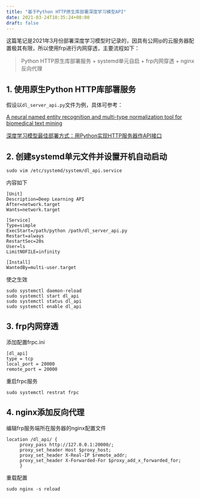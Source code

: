 ```yaml
---
title: "基于Python HTTP原生库部署深度学习模型API"
date: 2021-03-24T10:35:24+08:00
draft: false
---
```


这篇笔记是2021年3月份部署深度学习模型时记录的，因具有公网ip的云服务器配置极其有限，所以使用frp进行内网穿透，主要流程如下：

> Python HTTP原生库部署服务 + systemd单元自启 + frp内网穿透 + nginx反向代理



## 1. 使用原生Python HTTP库部署服务

假设以`dl_server_api.py`文件为例，具体可参考：

[A neural named entity recognition and multi-type normalization tool for biomedical text mining](https://github.com/dmis-lab/bern)

[深度学习模型最佳部署方式：用Python实现HTTP服务器作API接口](https://blog.ailemon.net/2020/11/09/dl-best-deployment-python-impl-http-api-server/)



## 2. 创建systemd单元文件并设置开机自动启动

```
sudo vim /etc/systemd/system/dl_api.service
```

内容如下

```
[Unit]
Description=Deep Learning API 
After=network.target
Wants=network.target

[Service]
Type=simple
ExecStart=/path/python /path/dl_server_api.py
Restart=always
RestartSec=20s
User=ls
LimitNOFILE=infinity

[Install]
WantedBy=multi-user.target
```

使之生效

```
sudo systemctl daemon-reload
sudo systemctl start dl_api
sudo systemctl status dl_api
sudo systemctl enable dl_api
```



## 3. frp内网穿透

添加配置frpc.ini

```
[dl_api]
type = tcp
local_port = 20000
remote_port = 20000
```

重启frpc服务

```
sudo systemctl restrat frpc
```



## 4. nginx添加反向代理

编辑frp服务端所在服务器的nginx配置文件

```
location /dl_api/ {
     proxy_pass http://127.0.0.1:20000/; 
     proxy_set_header Host $proxy_host;
     proxy_set_header X-Real-IP $remote_addr;
     proxy_set_header X-Forwarded-For $proxy_add_x_forwarded_for;
     }
```

重载配置

```
sudo nginx -s reload
```

